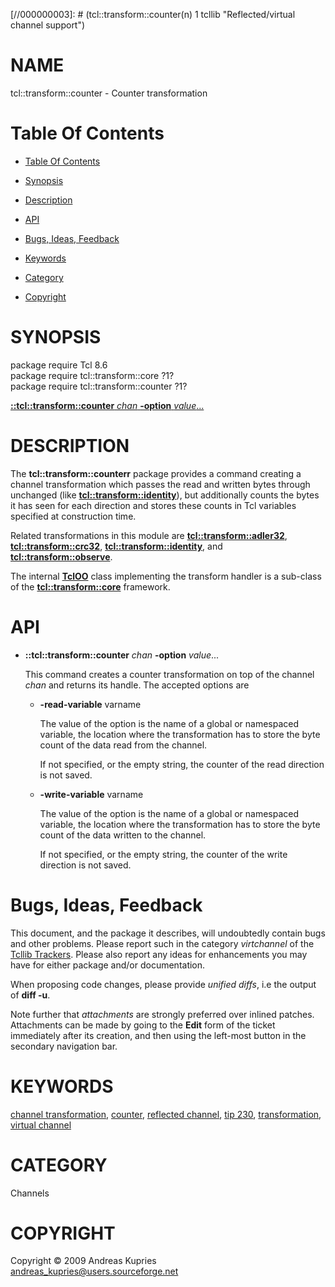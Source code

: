 
[//000000001]: # (tcl::transform::counter - Reflected/virtual channel support)
[//000000002]: # (Generated from file 'vt_counter.man' by tcllib/doctools with format 'markdown')
[//000000003]: # (tcl::transform::counter(n) 1 tcllib "Reflected/virtual channel support")

# NAME

tcl::transform::counter - Counter transformation

# <a name='toc'></a>Table Of Contents

  -  [Table Of Contents](#toc)

  -  [Synopsis](#synopsis)

  -  [Description](#section1)

  -  [API](#section2)

  -  [Bugs, Ideas, Feedback](#section3)

  -  [Keywords](#keywords)

  -  [Category](#category)

  -  [Copyright](#copyright)

# <a name='synopsis'></a>SYNOPSIS

package require Tcl 8.6  
package require tcl::transform::core ?1?  
package require tcl::transform::counter ?1?  

[__::tcl::transform::counter__ *chan* __-option__ *value*...](#1)  

# <a name='description'></a>DESCRIPTION

The __tcl::transform::counterr__ package provides a command creating a channel
transformation which passes the read and written bytes through unchanged (like
__[tcl::transform::identity](identity.md)__), but additionally counts the bytes
it has seen for each direction and stores these counts in Tcl variables
specified at construction time.

Related transformations in this module are
__[tcl::transform::adler32](adler32.md)__,
__[tcl::transform::crc32](vt_crc32.md)__,
__[tcl::transform::identity](identity.md)__, and
__[tcl::transform::observe](observe.md)__.

The internal __[TclOO](../../../../index.md#tcloo)__ class implementing the
transform handler is a sub-class of the
__[tcl::transform::core](../virtchannel_core/transformcore.md)__ framework.

# <a name='section2'></a>API

  - <a name='1'></a>__::tcl::transform::counter__ *chan* __-option__ *value*...

    This command creates a counter transformation on top of the channel *chan*
    and returns its handle. The accepted options are

      * __-read-variable__ varname

        The value of the option is the name of a global or namespaced variable,
        the location where the transformation has to store the byte count of the
        data read from the channel.

        If not specified, or the empty string, the counter of the read direction
        is not saved.

      * __-write-variable__ varname

        The value of the option is the name of a global or namespaced variable,
        the location where the transformation has to store the byte count of the
        data written to the channel.

        If not specified, or the empty string, the counter of the write
        direction is not saved.

# <a name='section3'></a>Bugs, Ideas, Feedback

This document, and the package it describes, will undoubtedly contain bugs and
other problems. Please report such in the category *virtchannel* of the [Tcllib
Trackers](http://core.tcl.tk/tcllib/reportlist). Please also report any ideas
for enhancements you may have for either package and/or documentation.

When proposing code changes, please provide *unified diffs*, i.e the output of
__diff -u__.

Note further that *attachments* are strongly preferred over inlined patches.
Attachments can be made by going to the __Edit__ form of the ticket immediately
after its creation, and then using the left-most button in the secondary
navigation bar.

# <a name='keywords'></a>KEYWORDS

[channel transformation](../../../../index.md#channel_transformation),
[counter](../../../../index.md#counter), [reflected
channel](../../../../index.md#reflected_channel), [tip
230](../../../../index.md#tip_230),
[transformation](../../../../index.md#transformation), [virtual
channel](../../../../index.md#virtual_channel)

# <a name='category'></a>CATEGORY

Channels

# <a name='copyright'></a>COPYRIGHT

Copyright &copy; 2009 Andreas Kupries <andreas_kupries@users.sourceforge.net>

